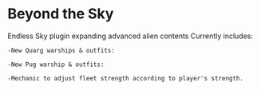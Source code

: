 # Beyond the Sky
 Endless Sky plugin expanding advanced alien contents
 Currently includes:

	-New Quarg warships & outfits:
	
	-New Pug warship & outfits:
	
	-Mechanic to adjust fleet strength according to player's strength.
